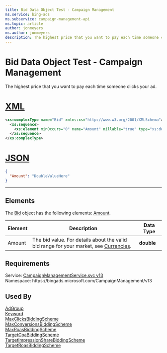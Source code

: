 ```yaml
---
title: Bid Data Object Test - Campaign Management
ms.service: bing-ads
ms.subservice: campaign-management-api
ms.topic: article
author: jonmeyers
ms.author: jonmeyers
description: The highest price that you want to pay each time someone clicks your ad.(test)
---
```

# Bid Data Object Test - Campaign Management
The highest price that you want to pay each time someone clicks your ad.

# [XML](#tab/xml)

```xml
<xs:complexType name="Bid" xmlns:xs="http://www.w3.org/2001/XMLSchema">
  <xs:sequence>
    <xs:element minOccurs="0" name="Amount" nillable="true" type="xs:double" />
  </xs:sequence>
</xs:complexType>
```

# [JSON](#tab/json)

```json
{
  "Amount": "DoubleValueHere"
}
```

-----

## <a name="elements"></a>Elements

The [Bid](bid.md) object has the following elements: [Amount](#amount).

|Element|Description|Data Type|
|-----------|---------------|-------------|
|<a name="amount"></a>Amount|The bid value. For details about the valid bid range for your market, see [Currencies](../guides/currencies.md).|**double**|

## Requirements
Service: [CampaignManagementService.svc v13](https://campaign.api.bingads.microsoft.com/Api/Advertiser/CampaignManagement/v13/CampaignManagementService.svc)  
Namespace: https\://bingads.microsoft.com/CampaignManagement/v13  

## Used By
[AdGroup](adgroup.md)  
[Keyword](keyword.md)  
[MaxClicksBiddingScheme](maxclicksbiddingscheme.md)  
[MaxConversionsBiddingScheme](maxconversionsbiddingscheme.md)  
[MaxRoasBiddingScheme](maxroasbiddingscheme.md)  
[TargetCpaBiddingScheme](targetcpabiddingscheme.md)  
[TargetImpressionShareBiddingScheme](targetimpressionsharebiddingscheme.md)  
[TargetRoasBiddingScheme](targetroasbiddingscheme.md)  
